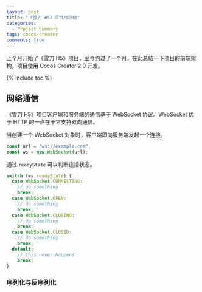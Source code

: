 ```yaml
---
layout: post
title: "《雪刀 H5》项目月总结"
categories: 
  - Project Summary
tags: cocos-creator
comments: true
---
```


上个月开始了《雪刀 H5》项目，至今约过了一个月，在此总结一下项目的前端架构。项目使用 Cocos Creator 2.0 开发。

{% include toc %}

## 网络通信

《雪刀 H5》项目客户端和服务端的通信基于 WebSocket 协议。WebSocket 优于 HTTP 的一点在于它支持双向通信。

当创建一个 WebSocket 对象时，客户端即向服务端发起一个连接。

```typescript
const url = "ws://example.com";
const ws = new WebSocket(url);
```

通过 `readyState` 可以判断连接状态。

```typescript
switch (ws.readyState) {
  case WebSocket.CONNECTING:
    // do something
    break;
  case WebSocket.OPEN:
    // do something
    break;
  case WebSocket.CLOSING:
    // do something
    break;
  case WebSocket.CLOSED:
    // do something
    break;
  default:
    // this never happens
    break;
}
```

### 序列化与反序列化
